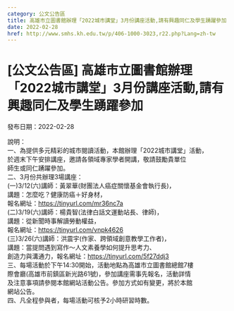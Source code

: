 ```yaml
---
category: 公文公告區
title: 高雄市立圖書館辦理「2022城市講堂」3月份講座活動,請有興趣同仁及學生踴躍參加
date: 2022-02-28
href: http://www.smhs.kh.edu.tw/p/406-1000-3023,r22.php?Lang=zh-tw
---
```


# [公文公告區] 高雄市立圖書館辦理「2022城市講堂」3月份講座活動,請有興趣同仁及學生踴躍參加

發布日期：2022-02-28

說明：  
一、為提供多元精彩的城市閱讀活動，本館辦理「2022城市講堂」活動，  
於週末下午安排講座，邀請各領域專家學者開講，敬請鼓勵貴單位  
師生或同仁踴躍參加。  
二、3月份共辦理3場講座：  
(一)3/12(六)講師：黃翠華(財團法人癌症關懷基金會執行長)，  
講題：怎麼吃？健康防癌＋好身材，  
報名網址：https://tinyurl.com/mr36nc7a  
(二)3/19(六)講師：楊貴智(法律白話文運動站長、律師)，  
講題：從新聞時事解讀勞動權益，  
報名網址：https://tinyurl.com/vnpk4626  
(三)3/26(六)講師：洪震宇(作家、跨領域創意教學工作者)，  
講題：當提問遇到寫作～人文素養學如何提升思考力、  
創造力與溝通力，報名網址：https://tinyurl.com/5f27ddj3  
三、每場活動於下午14:30開始，活動地點為高雄市立圖書館總館7樓  
際會廳(高雄市前鎮區新光路61號)，參加講座需事先報名，活動詳情  
及注意事項請參閱本館網站活動公告。參加方式如有變更，將於本館  
網站公告。  
四、凡全程參與者，每場活動可核予2小時研習時數。

